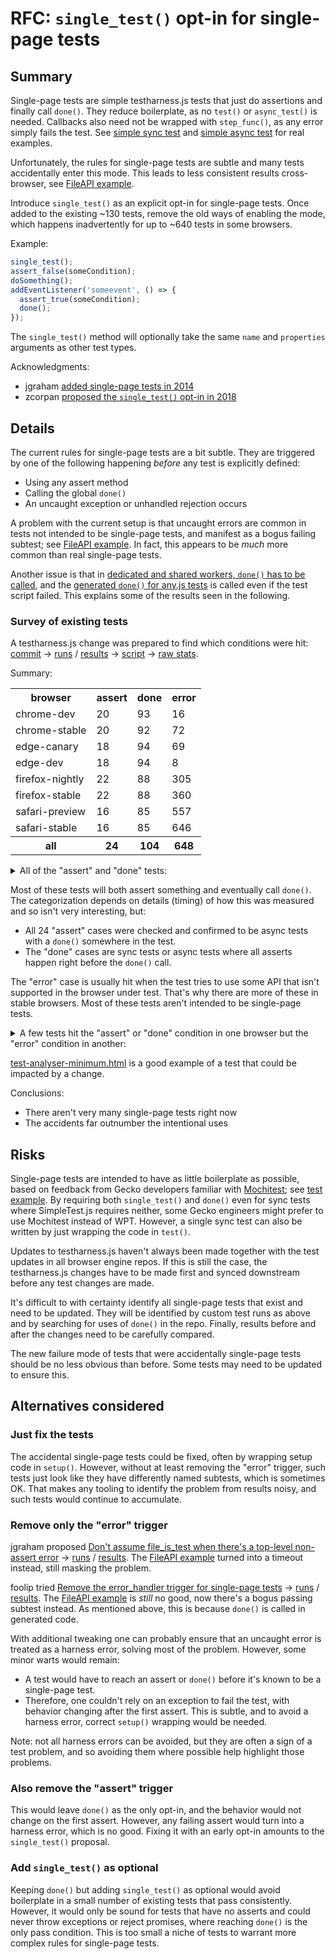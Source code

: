 # RFC: `single_test()` opt-in for single-page tests

## Summary

Single-page tests are simple testharness.js tests that just do assertions and finally call `done()`. They reduce boilerplate, as no `test()` or `async_test()` is needed. Callbacks also need not be wrapped with `step_func()`, as any error simply fails the test. See [simple sync test](https://github.com/web-platform-tests/wpt/blob/ded00e006a083cacc108e8a1e92963fe7b15de4e/mediacapture-streams/MediaDevices-SecureContext.html) and [simple async test](https://github.com/web-platform-tests/wpt/blob/87d9cd16b9b4992649dc2ea1ecb3261f163e9184/html/webappapis/timers/negative-setinterval.html) for real examples.

Unfortunately, the rules for single-page tests are subtle and many tests accidentally enter this mode. This leads to less consistent results cross-browser, see [FileAPI example](https://wpt.fyi/results/FileAPI/url/url-format.any.worker.html?run_id=312160003&run_id=306970005&run_id=321820002&run_id=319900004).

Introduce `single_test()` as an explicit opt-in for single-page tests. Once added to the existing ~130 tests, remove the old ways of enabling the mode, which happens inadvertently for up to ~640 tests in some browsers.

Example:
```js
single_test();
assert_false(someCondition);
doSomething();
addEventListener('someevent', () => {
  assert_true(someCondition);
  done();
});
```

The `single_test()` method will optionally take the same `name` and `properties` arguments as other test types.

Acknowledgments:
- jgraham [added single-page tests in 2014](https://github.com/w3c/testharness.js/pull/67)
- zcorpan [proposed the `single_test()` opt-in in 2018](https://github.com/web-platform-tests/wpt/pull/11364)

## Details

The current rules for single-page tests are a bit subtle. They are triggered by one of the following happening _before_ any test is explicitly defined:
- Using any assert method
- Calling the global `done()`
- An uncaught exception or unhandled rejection occurs

A problem with the current setup is that uncaught errors are common in tests not intended to be single-page tests, and manifest as a bogus failing subtest; see [FileAPI example](https://wpt.fyi/results/FileAPI/url/url-format.any.worker.html?run_id=312160003&run_id=306970005&run_id=321820002&run_id=319900004). In fact, this appears to be *much* more common than real single-page tests.

Another issue is that in [dedicated and shared workers, `done()` has to be called](https://web-platform-tests.org/writing-tests/testharness-api.html#determining-when-all-tests-are-complete), and the [generated `done()` for any.js tests](https://github.com/web-platform-tests/wpt/blob/b683b48465900b5585bf08ee4b6c25b219944333/tools/serve/serve.py#L292-L304) is called even if the test script failed. This explains some of the results seen in the following.

### Survey of existing tests

A testharness.js change was prepared to find which conditions were hit: [commit](https://github.com/web-platform-tests/wpt/commit/76dec5fd7efc0d681bea894aa39dbbd5eaff084b) &rarr; [runs](https://wpt.fyi/runs?sha=76dec5fd7efc0d681bea894aa39dbbd5eaff084b&max-count=10) / [results](https://wpt.fyi/results/?run_id=310440006&run_id=297430002&run_id=287730001&run_id=297450002&run_id=314200005&run_id=306940004&run_id=312100003&run_id=314200002) &rarr; [script](https://gist.github.com/foolip/b630c0432ed1a35f0758dd9d01b1fb1b) &rarr; [raw stats](https://gist.github.com/foolip/7fa72c00a3d355710ee58a6521682db6).

Summary:

<table>
  <tr>
    <th>browser
    <th>assert
    <th>done
    <th>error
  <tr>
    <td>chrome-dev
    <td>20
    <td>93
    <td>16
  <tr>
    <td>chrome-stable
    <td>20
    <td>92
    <td>72
  <tr>
    <td>edge-canary
    <td>18
    <td>94
    <td>69
  <tr>
    <td>edge-dev
    <td>18
    <td>94
    <td>8
  <tr>
    <td>firefox-nightly
    <td>22
    <td>88
    <td>305
  <tr>
    <td>firefox-stable
    <td>22
    <td>88
    <td>360
  <tr>
    <td>safari-preview
    <td>16
    <td>85
    <td>557
  <tr>
    <td>safari-stable
    <td>16
    <td>85
    <td>646
  <tr>
    <th>all
    <th>24
    <th>104
    <th>648
</table>

<details>
<summary>All of the "assert" and "done" tests:</summary>

- [/content-security-policy/script-src/scripthash-default-src.sub.html](https://wpt.fyi/results/content-security-policy/script-src/scripthash-default-src.sub.html?run_id=310440006&run_id=297430002&run_id=287730001&run_id=297450002&run_id=314200005&run_id=306940004&run_id=312100003&run_id=314200002) ([master](https://wpt.fyi/results/content-security-policy/script-src/scripthash-default-src.sub.html?run_id=297370001&run_id=319840011&run_id=314120012&run_id=306900006&run_id=291680008&run_id=287670008&run_id=275610007&run_id=319850011))
- [/content-security-policy/style-src/stylehash-default-src.sub.html](https://wpt.fyi/results/content-security-policy/style-src/stylehash-default-src.sub.html?run_id=310440006&run_id=297430002&run_id=287730001&run_id=297450002&run_id=314200005&run_id=306940004&run_id=312100003&run_id=314200002) ([master](https://wpt.fyi/results/content-security-policy/style-src/stylehash-default-src.sub.html?run_id=297370001&run_id=319840011&run_id=314120012&run_id=306900006&run_id=291680008&run_id=287670008&run_id=275610007&run_id=319850011))
- [/css/css-lists/nested-list-with-list-style-type-none.html](https://wpt.fyi/results/css/css-lists/nested-list-with-list-style-type-none.html?run_id=310440006&run_id=297430002&run_id=287730001&run_id=297450002&run_id=314200005&run_id=306940004&run_id=312100003&run_id=314200002) ([master](https://wpt.fyi/results/css/css-lists/nested-list-with-list-style-type-none.html?run_id=297370001&run_id=319840011&run_id=314120012&run_id=306900006&run_id=291680008&run_id=287670008&run_id=275610007&run_id=319850011))
- [/css/css-shapes/shape-outside/shape-image/gradients/shape-outside-radial-gradient-001.html](https://wpt.fyi/results/css/css-shapes/shape-outside/shape-image/gradients/shape-outside-radial-gradient-001.html?run_id=310440006&run_id=297430002&run_id=287730001&run_id=297450002&run_id=314200005&run_id=306940004&run_id=312100003&run_id=314200002) ([master](https://wpt.fyi/results/css/css-shapes/shape-outside/shape-image/gradients/shape-outside-radial-gradient-001.html?run_id=297370001&run_id=319840011&run_id=314120012&run_id=306900006&run_id=291680008&run_id=287670008&run_id=275610007&run_id=319850011))
- [/css/css-shapes/shape-outside/shape-image/gradients/shape-outside-radial-gradient-002.html](https://wpt.fyi/results/css/css-shapes/shape-outside/shape-image/gradients/shape-outside-radial-gradient-002.html?run_id=310440006&run_id=297430002&run_id=287730001&run_id=297450002&run_id=314200005&run_id=306940004&run_id=312100003&run_id=314200002) ([master](https://wpt.fyi/results/css/css-shapes/shape-outside/shape-image/gradients/shape-outside-radial-gradient-002.html?run_id=297370001&run_id=319840011&run_id=314120012&run_id=306900006&run_id=291680008&run_id=287670008&run_id=275610007&run_id=319850011))
- [/css/css-shapes/shape-outside/shape-image/gradients/shape-outside-radial-gradient-003.html](https://wpt.fyi/results/css/css-shapes/shape-outside/shape-image/gradients/shape-outside-radial-gradient-003.html?run_id=310440006&run_id=297430002&run_id=287730001&run_id=297450002&run_id=314200005&run_id=306940004&run_id=312100003&run_id=314200002) ([master](https://wpt.fyi/results/css/css-shapes/shape-outside/shape-image/gradients/shape-outside-radial-gradient-003.html?run_id=297370001&run_id=319840011&run_id=314120012&run_id=306900006&run_id=291680008&run_id=287670008&run_id=275610007&run_id=319850011))
- [/css/css-shapes/shape-outside/shape-image/gradients/shape-outside-radial-gradient-004.html](https://wpt.fyi/results/css/css-shapes/shape-outside/shape-image/gradients/shape-outside-radial-gradient-004.html?run_id=310440006&run_id=297430002&run_id=287730001&run_id=297450002&run_id=314200005&run_id=306940004&run_id=312100003&run_id=314200002) ([master](https://wpt.fyi/results/css/css-shapes/shape-outside/shape-image/gradients/shape-outside-radial-gradient-004.html?run_id=297370001&run_id=319840011&run_id=314120012&run_id=306900006&run_id=291680008&run_id=287670008&run_id=275610007&run_id=319850011))
- [/css/css-shapes/spec-examples/shape-outside-010.html](https://wpt.fyi/results/css/css-shapes/spec-examples/shape-outside-010.html?run_id=310440006&run_id=297430002&run_id=287730001&run_id=297450002&run_id=314200005&run_id=306940004&run_id=312100003&run_id=314200002) ([master](https://wpt.fyi/results/css/css-shapes/spec-examples/shape-outside-010.html?run_id=297370001&run_id=319840011&run_id=314120012&run_id=306900006&run_id=291680008&run_id=287670008&run_id=275610007&run_id=319850011))
- [/css/css-shapes/spec-examples/shape-outside-011.html](https://wpt.fyi/results/css/css-shapes/spec-examples/shape-outside-011.html?run_id=310440006&run_id=297430002&run_id=287730001&run_id=297450002&run_id=314200005&run_id=306940004&run_id=312100003&run_id=314200002) ([master](https://wpt.fyi/results/css/css-shapes/spec-examples/shape-outside-011.html?run_id=297370001&run_id=319840011&run_id=314120012&run_id=306900006&run_id=291680008&run_id=287670008&run_id=275610007&run_id=319850011))
- [/css/css-shapes/spec-examples/shape-outside-012.html](https://wpt.fyi/results/css/css-shapes/spec-examples/shape-outside-012.html?run_id=310440006&run_id=297430002&run_id=287730001&run_id=297450002&run_id=314200005&run_id=306940004&run_id=312100003&run_id=314200002) ([master](https://wpt.fyi/results/css/css-shapes/spec-examples/shape-outside-012.html?run_id=297370001&run_id=319840011&run_id=314120012&run_id=306900006&run_id=291680008&run_id=287670008&run_id=275610007&run_id=319850011))
- [/css/css-shapes/spec-examples/shape-outside-013.html](https://wpt.fyi/results/css/css-shapes/spec-examples/shape-outside-013.html?run_id=310440006&run_id=297430002&run_id=287730001&run_id=297450002&run_id=314200005&run_id=306940004&run_id=312100003&run_id=314200002) ([master](https://wpt.fyi/results/css/css-shapes/spec-examples/shape-outside-013.html?run_id=297370001&run_id=319840011&run_id=314120012&run_id=306900006&run_id=291680008&run_id=287670008&run_id=275610007&run_id=319850011))
- [/css/css-shapes/spec-examples/shape-outside-014.html](https://wpt.fyi/results/css/css-shapes/spec-examples/shape-outside-014.html?run_id=310440006&run_id=297430002&run_id=287730001&run_id=297450002&run_id=314200005&run_id=306940004&run_id=312100003&run_id=314200002) ([master](https://wpt.fyi/results/css/css-shapes/spec-examples/shape-outside-014.html?run_id=297370001&run_id=319840011&run_id=314120012&run_id=306900006&run_id=291680008&run_id=287670008&run_id=275610007&run_id=319850011))
- [/css/css-shapes/spec-examples/shape-outside-015.html](https://wpt.fyi/results/css/css-shapes/spec-examples/shape-outside-015.html?run_id=310440006&run_id=297430002&run_id=287730001&run_id=297450002&run_id=314200005&run_id=306940004&run_id=312100003&run_id=314200002) ([master](https://wpt.fyi/results/css/css-shapes/spec-examples/shape-outside-015.html?run_id=297370001&run_id=319840011&run_id=314120012&run_id=306900006&run_id=291680008&run_id=287670008&run_id=275610007&run_id=319850011))
- [/css/css-shapes/spec-examples/shape-outside-016.html](https://wpt.fyi/results/css/css-shapes/spec-examples/shape-outside-016.html?run_id=310440006&run_id=297430002&run_id=287730001&run_id=297450002&run_id=314200005&run_id=306940004&run_id=312100003&run_id=314200002) ([master](https://wpt.fyi/results/css/css-shapes/spec-examples/shape-outside-016.html?run_id=297370001&run_id=319840011&run_id=314120012&run_id=306900006&run_id=291680008&run_id=287670008&run_id=275610007&run_id=319850011))
- [/css/css-shapes/spec-examples/shape-outside-017.html](https://wpt.fyi/results/css/css-shapes/spec-examples/shape-outside-017.html?run_id=310440006&run_id=297430002&run_id=287730001&run_id=297450002&run_id=314200005&run_id=306940004&run_id=312100003&run_id=314200002) ([master](https://wpt.fyi/results/css/css-shapes/spec-examples/shape-outside-017.html?run_id=297370001&run_id=319840011&run_id=314120012&run_id=306900006&run_id=291680008&run_id=287670008&run_id=275610007&run_id=319850011))
- [/css/css-shapes/spec-examples/shape-outside-018.html](https://wpt.fyi/results/css/css-shapes/spec-examples/shape-outside-018.html?run_id=310440006&run_id=297430002&run_id=287730001&run_id=297450002&run_id=314200005&run_id=306940004&run_id=312100003&run_id=314200002) ([master](https://wpt.fyi/results/css/css-shapes/spec-examples/shape-outside-018.html?run_id=297370001&run_id=319840011&run_id=314120012&run_id=306900006&run_id=291680008&run_id=287670008&run_id=275610007&run_id=319850011))
- [/css/css-shapes/spec-examples/shape-outside-019.html](https://wpt.fyi/results/css/css-shapes/spec-examples/shape-outside-019.html?run_id=310440006&run_id=297430002&run_id=287730001&run_id=297450002&run_id=314200005&run_id=306940004&run_id=312100003&run_id=314200002) ([master](https://wpt.fyi/results/css/css-shapes/spec-examples/shape-outside-019.html?run_id=297370001&run_id=319840011&run_id=314120012&run_id=306900006&run_id=291680008&run_id=287670008&run_id=275610007&run_id=319850011))
- [/custom-elements/parser/parser-fallsback-to-unknown-element.html](https://wpt.fyi/results/custom-elements/parser/parser-fallsback-to-unknown-element.html?run_id=310440006&run_id=297430002&run_id=287730001&run_id=297450002&run_id=314200005&run_id=306940004&run_id=312100003&run_id=314200002) ([master](https://wpt.fyi/results/custom-elements/parser/parser-fallsback-to-unknown-element.html?run_id=297370001&run_id=319840011&run_id=314120012&run_id=306900006&run_id=291680008&run_id=287670008&run_id=275610007&run_id=319850011))
- [/dom/nodes/Element-getElementsByTagName-change-document-HTMLNess.html](https://wpt.fyi/results/dom/nodes/Element-getElementsByTagName-change-document-HTMLNess.html?run_id=310440006&run_id=297430002&run_id=287730001&run_id=297450002&run_id=314200005&run_id=306940004&run_id=312100003&run_id=314200002) ([master](https://wpt.fyi/results/dom/nodes/Element-getElementsByTagName-change-document-HTMLNess.html?run_id=297370001&run_id=319840011&run_id=314120012&run_id=306900006&run_id=291680008&run_id=287670008&run_id=275610007&run_id=319850011))
- [/fetch/content-length/content-length.html](https://wpt.fyi/results/fetch/content-length/content-length.html?run_id=310440006&run_id=297430002&run_id=287730001&run_id=297450002&run_id=314200005&run_id=306940004&run_id=312100003&run_id=314200002) ([master](https://wpt.fyi/results/fetch/content-length/content-length.html?run_id=297370001&run_id=319840011&run_id=314120012&run_id=306900006&run_id=291680008&run_id=287670008&run_id=275610007&run_id=319850011))
- [/fetch/corb/script-js-mislabeled-as-html-nosniff.sub.html](https://wpt.fyi/results/fetch/corb/script-js-mislabeled-as-html-nosniff.sub.html?run_id=310440006&run_id=297430002&run_id=287730001&run_id=297450002&run_id=314200005&run_id=306940004&run_id=312100003&run_id=314200002) ([master](https://wpt.fyi/results/fetch/corb/script-js-mislabeled-as-html-nosniff.sub.html?run_id=297370001&run_id=319840011&run_id=314120012&run_id=306900006&run_id=291680008&run_id=287670008&run_id=275610007&run_id=319850011))
- [/fetch/corb/script-js-mislabeled-as-html.sub.html](https://wpt.fyi/results/fetch/corb/script-js-mislabeled-as-html.sub.html?run_id=310440006&run_id=297430002&run_id=287730001&run_id=297450002&run_id=314200005&run_id=306940004&run_id=312100003&run_id=314200002) ([master](https://wpt.fyi/results/fetch/corb/script-js-mislabeled-as-html.sub.html?run_id=297370001&run_id=319840011&run_id=314120012&run_id=306900006&run_id=291680008&run_id=287670008&run_id=275610007&run_id=319850011))
- [/fetch/corb/script-resource-with-nonsniffable-types.tentative.sub.html](https://wpt.fyi/results/fetch/corb/script-resource-with-nonsniffable-types.tentative.sub.html?run_id=310440006&run_id=297430002&run_id=287730001&run_id=297450002&run_id=314200005&run_id=306940004&run_id=312100003&run_id=314200002) ([master](https://wpt.fyi/results/fetch/corb/script-resource-with-nonsniffable-types.tentative.sub.html?run_id=297370001&run_id=319840011&run_id=314120012&run_id=306900006&run_id=291680008&run_id=287670008&run_id=275610007&run_id=319850011))
- [/fetch/corb/style-css-mislabeled-as-html-nosniff.sub.html](https://wpt.fyi/results/fetch/corb/style-css-mislabeled-as-html-nosniff.sub.html?run_id=310440006&run_id=297430002&run_id=287730001&run_id=297450002&run_id=314200005&run_id=306940004&run_id=312100003&run_id=314200002) ([master](https://wpt.fyi/results/fetch/corb/style-css-mislabeled-as-html-nosniff.sub.html?run_id=297370001&run_id=319840011&run_id=314120012&run_id=306900006&run_id=291680008&run_id=287670008&run_id=275610007&run_id=319850011))
- [/fetch/corb/style-css-mislabeled-as-html.sub.html](https://wpt.fyi/results/fetch/corb/style-css-mislabeled-as-html.sub.html?run_id=310440006&run_id=297430002&run_id=287730001&run_id=297450002&run_id=314200005&run_id=306940004&run_id=312100003&run_id=314200002) ([master](https://wpt.fyi/results/fetch/corb/style-css-mislabeled-as-html.sub.html?run_id=297370001&run_id=319840011&run_id=314120012&run_id=306900006&run_id=291680008&run_id=287670008&run_id=275610007&run_id=319850011))
- [/fetch/corb/style-css-with-json-parser-breaker.sub.html](https://wpt.fyi/results/fetch/corb/style-css-with-json-parser-breaker.sub.html?run_id=310440006&run_id=297430002&run_id=287730001&run_id=297450002&run_id=314200005&run_id=306940004&run_id=312100003&run_id=314200002) ([master](https://wpt.fyi/results/fetch/corb/style-css-with-json-parser-breaker.sub.html?run_id=297370001&run_id=319840011&run_id=314120012&run_id=306900006&run_id=291680008&run_id=287670008&run_id=275610007&run_id=319850011))
- [/fetch/corb/style-html-correctly-labeled.sub.html](https://wpt.fyi/results/fetch/corb/style-html-correctly-labeled.sub.html?run_id=310440006&run_id=297430002&run_id=287730001&run_id=297450002&run_id=314200005&run_id=306940004&run_id=312100003&run_id=314200002) ([master](https://wpt.fyi/results/fetch/corb/style-html-correctly-labeled.sub.html?run_id=297370001&run_id=319840011&run_id=314120012&run_id=306900006&run_id=291680008&run_id=287670008&run_id=275610007&run_id=319850011))
- [/fetch/images/canvas-remote-read-remote-image-redirect.html](https://wpt.fyi/results/fetch/images/canvas-remote-read-remote-image-redirect.html?run_id=310440006&run_id=297430002&run_id=287730001&run_id=297450002&run_id=314200005&run_id=306940004&run_id=312100003&run_id=314200002) ([master](https://wpt.fyi/results/fetch/images/canvas-remote-read-remote-image-redirect.html?run_id=297370001&run_id=319840011&run_id=314120012&run_id=306900006&run_id=291680008&run_id=287670008&run_id=275610007&run_id=319850011))
- [/FileAPI/url/multi-global-origin-serialization.sub.html](https://wpt.fyi/results/FileAPI/url/multi-global-origin-serialization.sub.html?run_id=310440006&run_id=297430002&run_id=287730001&run_id=297450002&run_id=314200005&run_id=306940004&run_id=312100003&run_id=314200002) ([master](https://wpt.fyi/results/FileAPI/url/multi-global-origin-serialization.sub.html?run_id=297370001&run_id=319840011&run_id=314120012&run_id=306900006&run_id=291680008&run_id=287670008&run_id=275610007&run_id=319850011))
- [/html/browsers/browsing-the-web/navigating-across-documents/source/navigate-child-function-parent.html](https://wpt.fyi/results/html/browsers/browsing-the-web/navigating-across-documents/source/navigate-child-function-parent.html?run_id=310440006&run_id=297430002&run_id=287730001&run_id=297450002&run_id=314200005&run_id=306940004&run_id=312100003&run_id=314200002) ([master](https://wpt.fyi/results/html/browsers/browsing-the-web/navigating-across-documents/source/navigate-child-function-parent.html?run_id=297370001&run_id=319840011&run_id=314120012&run_id=306900006&run_id=291680008&run_id=287670008&run_id=275610007&run_id=319850011))
- [/html/browsers/browsing-the-web/navigating-across-documents/source/navigate-child-src-about-blank.html](https://wpt.fyi/results/html/browsers/browsing-the-web/navigating-across-documents/source/navigate-child-src-about-blank.html?run_id=310440006&run_id=297430002&run_id=287730001&run_id=297450002&run_id=314200005&run_id=306940004&run_id=312100003&run_id=314200002) ([master](https://wpt.fyi/results/html/browsers/browsing-the-web/navigating-across-documents/source/navigate-child-src-about-blank.html?run_id=297370001&run_id=319840011&run_id=314120012&run_id=306900006&run_id=291680008&run_id=287670008&run_id=275610007&run_id=319850011))
- [/html/rendering/non-replaced-elements/flow-content-0/dialog-display.html](https://wpt.fyi/results/html/rendering/non-replaced-elements/flow-content-0/dialog-display.html?run_id=310440006&run_id=297430002&run_id=287730001&run_id=297450002&run_id=314200005&run_id=306940004&run_id=312100003&run_id=314200002) ([master](https://wpt.fyi/results/html/rendering/non-replaced-elements/flow-content-0/dialog-display.html?run_id=297370001&run_id=319840011&run_id=314120012&run_id=306900006&run_id=291680008&run_id=287670008&run_id=275610007&run_id=319850011))
- [/html/rendering/non-replaced-elements/margin-collapsing-quirks/multicol-quirks-mode.html](https://wpt.fyi/results/html/rendering/non-replaced-elements/margin-collapsing-quirks/multicol-quirks-mode.html?run_id=310440006&run_id=297430002&run_id=287730001&run_id=297450002&run_id=314200005&run_id=306940004&run_id=312100003&run_id=314200002) ([master](https://wpt.fyi/results/html/rendering/non-replaced-elements/margin-collapsing-quirks/multicol-quirks-mode.html?run_id=297370001&run_id=319840011&run_id=314120012&run_id=306900006&run_id=291680008&run_id=287670008&run_id=275610007&run_id=319850011))
- [/html/rendering/non-replaced-elements/margin-collapsing-quirks/multicol-standards-mode.html](https://wpt.fyi/results/html/rendering/non-replaced-elements/margin-collapsing-quirks/multicol-standards-mode.html?run_id=310440006&run_id=297430002&run_id=287730001&run_id=297450002&run_id=314200005&run_id=306940004&run_id=312100003&run_id=314200002) ([master](https://wpt.fyi/results/html/rendering/non-replaced-elements/margin-collapsing-quirks/multicol-standards-mode.html?run_id=297370001&run_id=319840011&run_id=314120012&run_id=306900006&run_id=291680008&run_id=287670008&run_id=275610007&run_id=319850011))
- [/html/rendering/non-replaced-elements/tables/table-vspace-hspace.html](https://wpt.fyi/results/html/rendering/non-replaced-elements/tables/table-vspace-hspace.html?run_id=310440006&run_id=297430002&run_id=287730001&run_id=297450002&run_id=314200005&run_id=306940004&run_id=312100003&run_id=314200002) ([master](https://wpt.fyi/results/html/rendering/non-replaced-elements/tables/table-vspace-hspace.html?run_id=297370001&run_id=319840011&run_id=314120012&run_id=306900006&run_id=291680008&run_id=287670008&run_id=275610007&run_id=319850011))
- [/html/rendering/non-replaced-elements/tables/table-vspace-hspace-s.html](https://wpt.fyi/results/html/rendering/non-replaced-elements/tables/table-vspace-hspace-s.html?run_id=310440006&run_id=297430002&run_id=287730001&run_id=297450002&run_id=314200005&run_id=306940004&run_id=312100003&run_id=314200002) ([master](https://wpt.fyi/results/html/rendering/non-replaced-elements/tables/table-vspace-hspace-s.html?run_id=297370001&run_id=319840011&run_id=314120012&run_id=306900006&run_id=291680008&run_id=287670008&run_id=275610007&run_id=319850011))
- [/html/rendering/non-replaced-elements/the-page/iframe-marginwidth-marginheight.html](https://wpt.fyi/results/html/rendering/non-replaced-elements/the-page/iframe-marginwidth-marginheight.html?run_id=310440006&run_id=297430002&run_id=287730001&run_id=297450002&run_id=314200005&run_id=306940004&run_id=312100003&run_id=314200002) ([master](https://wpt.fyi/results/html/rendering/non-replaced-elements/the-page/iframe-marginwidth-marginheight.html?run_id=297370001&run_id=319840011&run_id=314120012&run_id=306900006&run_id=291680008&run_id=287670008&run_id=275610007&run_id=319850011))
- [/html/semantics/document-metadata/the-meta-element/pragma-directives/attr-meta-http-equiv-refresh/allow-scripts-flag-changing-1.html](https://wpt.fyi/results/html/semantics/document-metadata/the-meta-element/pragma-directives/attr-meta-http-equiv-refresh/allow-scripts-flag-changing-1.html?run_id=310440006&run_id=297430002&run_id=287730001&run_id=297450002&run_id=314200005&run_id=306940004&run_id=312100003&run_id=314200002) ([master](https://wpt.fyi/results/html/semantics/document-metadata/the-meta-element/pragma-directives/attr-meta-http-equiv-refresh/allow-scripts-flag-changing-1.html?run_id=297370001&run_id=319840011&run_id=314120012&run_id=306900006&run_id=291680008&run_id=287670008&run_id=275610007&run_id=319850011))
- [/html/semantics/document-metadata/the-meta-element/pragma-directives/attr-meta-http-equiv-refresh/allow-scripts-flag-changing-2.html](https://wpt.fyi/results/html/semantics/document-metadata/the-meta-element/pragma-directives/attr-meta-http-equiv-refresh/allow-scripts-flag-changing-2.html?run_id=310440006&run_id=297430002&run_id=287730001&run_id=297450002&run_id=314200005&run_id=306940004&run_id=312100003&run_id=314200002) ([master](https://wpt.fyi/results/html/semantics/document-metadata/the-meta-element/pragma-directives/attr-meta-http-equiv-refresh/allow-scripts-flag-changing-2.html?run_id=297370001&run_id=319840011&run_id=314120012&run_id=306900006&run_id=291680008&run_id=287670008&run_id=275610007&run_id=319850011))
- [/html/semantics/document-metadata/the-meta-element/pragma-directives/attr-meta-http-equiv-refresh/dynamic-append.html](https://wpt.fyi/results/html/semantics/document-metadata/the-meta-element/pragma-directives/attr-meta-http-equiv-refresh/dynamic-append.html?run_id=310440006&run_id=297430002&run_id=287730001&run_id=297450002&run_id=314200005&run_id=306940004&run_id=312100003&run_id=314200002) ([master](https://wpt.fyi/results/html/semantics/document-metadata/the-meta-element/pragma-directives/attr-meta-http-equiv-refresh/dynamic-append.html?run_id=297370001&run_id=319840011&run_id=314120012&run_id=306900006&run_id=291680008&run_id=287670008&run_id=275610007&run_id=319850011))
- [/html/semantics/document-metadata/the-meta-element/pragma-directives/attr-meta-http-equiv-refresh/not-in-shadow-tree.html](https://wpt.fyi/results/html/semantics/document-metadata/the-meta-element/pragma-directives/attr-meta-http-equiv-refresh/not-in-shadow-tree.html?run_id=310440006&run_id=297430002&run_id=287730001&run_id=297450002&run_id=314200005&run_id=306940004&run_id=312100003&run_id=314200002) ([master](https://wpt.fyi/results/html/semantics/document-metadata/the-meta-element/pragma-directives/attr-meta-http-equiv-refresh/not-in-shadow-tree.html?run_id=297370001&run_id=319840011&run_id=314120012&run_id=306900006&run_id=291680008&run_id=287670008&run_id=275610007&run_id=319850011))
- [/html/semantics/document-metadata/the-meta-element/pragma-directives/attr-meta-http-equiv-refresh/remove-from-document.html](https://wpt.fyi/results/html/semantics/document-metadata/the-meta-element/pragma-directives/attr-meta-http-equiv-refresh/remove-from-document.html?run_id=310440006&run_id=297430002&run_id=287730001&run_id=297450002&run_id=314200005&run_id=306940004&run_id=312100003&run_id=314200002) ([master](https://wpt.fyi/results/html/semantics/document-metadata/the-meta-element/pragma-directives/attr-meta-http-equiv-refresh/remove-from-document.html?run_id=297370001&run_id=319840011&run_id=314120012&run_id=306900006&run_id=291680008&run_id=287670008&run_id=275610007&run_id=319850011))
- [/html/semantics/embedded-content/media-elements/ready-states/autoplay-with-slow-text-tracks.html](https://wpt.fyi/results/html/semantics/embedded-content/media-elements/ready-states/autoplay-with-slow-text-tracks.html?run_id=310440006&run_id=297430002&run_id=287730001&run_id=297450002&run_id=314200005&run_id=306940004&run_id=312100003&run_id=314200002) ([master](https://wpt.fyi/results/html/semantics/embedded-content/media-elements/ready-states/autoplay-with-slow-text-tracks.html?run_id=297370001&run_id=319840011&run_id=314120012&run_id=306900006&run_id=291680008&run_id=287670008&run_id=275610007&run_id=319850011))
- [/html/semantics/embedded-content/the-iframe-element/move_iframe_in_dom_01.html](https://wpt.fyi/results/html/semantics/embedded-content/the-iframe-element/move_iframe_in_dom_01.html?run_id=310440006&run_id=297430002&run_id=287730001&run_id=297450002&run_id=314200005&run_id=306940004&run_id=312100003&run_id=314200002) ([master](https://wpt.fyi/results/html/semantics/embedded-content/the-iframe-element/move_iframe_in_dom_01.html?run_id=297370001&run_id=319840011&run_id=314120012&run_id=306900006&run_id=291680008&run_id=287670008&run_id=275610007&run_id=319850011))
- [/html/semantics/embedded-content/the-iframe-element/move_iframe_in_dom_02.html](https://wpt.fyi/results/html/semantics/embedded-content/the-iframe-element/move_iframe_in_dom_02.html?run_id=310440006&run_id=297430002&run_id=287730001&run_id=297450002&run_id=314200005&run_id=306940004&run_id=312100003&run_id=314200002) ([master](https://wpt.fyi/results/html/semantics/embedded-content/the-iframe-element/move_iframe_in_dom_02.html?run_id=297370001&run_id=319840011&run_id=314120012&run_id=306900006&run_id=291680008&run_id=287670008&run_id=275610007&run_id=319850011))
- [/html/semantics/embedded-content/the-iframe-element/move_iframe_in_dom_03.html](https://wpt.fyi/results/html/semantics/embedded-content/the-iframe-element/move_iframe_in_dom_03.html?run_id=310440006&run_id=297430002&run_id=287730001&run_id=297450002&run_id=314200005&run_id=306940004&run_id=312100003&run_id=314200002) ([master](https://wpt.fyi/results/html/semantics/embedded-content/the-iframe-element/move_iframe_in_dom_03.html?run_id=297370001&run_id=319840011&run_id=314120012&run_id=306900006&run_id=291680008&run_id=287670008&run_id=275610007&run_id=319850011))
- [/html/semantics/embedded-content/the-iframe-element/move_iframe_in_dom_04.html](https://wpt.fyi/results/html/semantics/embedded-content/the-iframe-element/move_iframe_in_dom_04.html?run_id=310440006&run_id=297430002&run_id=287730001&run_id=297450002&run_id=314200005&run_id=306940004&run_id=312100003&run_id=314200002) ([master](https://wpt.fyi/results/html/semantics/embedded-content/the-iframe-element/move_iframe_in_dom_04.html?run_id=297370001&run_id=319840011&run_id=314120012&run_id=306900006&run_id=291680008&run_id=287670008&run_id=275610007&run_id=319850011))
- [/html/semantics/embedded-content/the-iframe-element/srcdoc_change_hash.html](https://wpt.fyi/results/html/semantics/embedded-content/the-iframe-element/srcdoc_change_hash.html?run_id=310440006&run_id=297430002&run_id=287730001&run_id=297450002&run_id=314200005&run_id=306940004&run_id=312100003&run_id=314200002) ([master](https://wpt.fyi/results/html/semantics/embedded-content/the-iframe-element/srcdoc_change_hash.html?run_id=297370001&run_id=319840011&run_id=314120012&run_id=306900006&run_id=291680008&run_id=287670008&run_id=275610007&run_id=319850011))
- [/html/semantics/embedded-content/the-img-element/data-url.html](https://wpt.fyi/results/html/semantics/embedded-content/the-img-element/data-url.html?run_id=310440006&run_id=297430002&run_id=287730001&run_id=297450002&run_id=314200005&run_id=306940004&run_id=312100003&run_id=314200002) ([master](https://wpt.fyi/results/html/semantics/embedded-content/the-img-element/data-url.html?run_id=297370001&run_id=319840011&run_id=314120012&run_id=306900006&run_id=291680008&run_id=287670008&run_id=275610007&run_id=319850011))
- [/html/semantics/embedded-content/the-img-element/srcset/avoid-reload-on-resize.html](https://wpt.fyi/results/html/semantics/embedded-content/the-img-element/srcset/avoid-reload-on-resize.html?run_id=310440006&run_id=297430002&run_id=287730001&run_id=297450002&run_id=314200005&run_id=306940004&run_id=312100003&run_id=314200002) ([master](https://wpt.fyi/results/html/semantics/embedded-content/the-img-element/srcset/avoid-reload-on-resize.html?run_id=297370001&run_id=319840011&run_id=314120012&run_id=306900006&run_id=291680008&run_id=287670008&run_id=275610007&run_id=319850011))
- [/html/semantics/embedded-content/the-img-element/update-src-complete.html](https://wpt.fyi/results/html/semantics/embedded-content/the-img-element/update-src-complete.html?run_id=310440006&run_id=297430002&run_id=287730001&run_id=297450002&run_id=314200005&run_id=306940004&run_id=312100003&run_id=314200002) ([master](https://wpt.fyi/results/html/semantics/embedded-content/the-img-element/update-src-complete.html?run_id=297370001&run_id=319840011&run_id=314120012&run_id=306900006&run_id=291680008&run_id=287670008&run_id=275610007&run_id=319850011))
- [/html/semantics/forms/autofocus/not-on-first-task.html](https://wpt.fyi/results/html/semantics/forms/autofocus/not-on-first-task.html?run_id=310440006&run_id=297430002&run_id=287730001&run_id=297450002&run_id=314200005&run_id=306940004&run_id=312100003&run_id=314200002) ([master](https://wpt.fyi/results/html/semantics/forms/autofocus/not-on-first-task.html?run_id=297370001&run_id=319840011&run_id=314120012&run_id=306900006&run_id=291680008&run_id=287670008&run_id=275610007&run_id=319850011))
- [/html/semantics/scripting-1/the-script-element/module/charset-02.html](https://wpt.fyi/results/html/semantics/scripting-1/the-script-element/module/charset-02.html?run_id=310440006&run_id=297430002&run_id=287730001&run_id=297450002&run_id=314200005&run_id=306940004&run_id=312100003&run_id=314200002) ([master](https://wpt.fyi/results/html/semantics/scripting-1/the-script-element/module/charset-02.html?run_id=297370001&run_id=319840011&run_id=314120012&run_id=306900006&run_id=291680008&run_id=287670008&run_id=275610007&run_id=319850011))
- [/html/semantics/scripting-1/the-script-element/module/error-and-slow-dependency.html](https://wpt.fyi/results/html/semantics/scripting-1/the-script-element/module/error-and-slow-dependency.html?run_id=310440006&run_id=297430002&run_id=287730001&run_id=297450002&run_id=314200005&run_id=306940004&run_id=312100003&run_id=314200002) ([master](https://wpt.fyi/results/html/semantics/scripting-1/the-script-element/module/error-and-slow-dependency.html?run_id=297370001&run_id=319840011&run_id=314120012&run_id=306900006&run_id=291680008&run_id=287670008&run_id=275610007&run_id=319850011))
- [/html/webappapis/scripting/processing-model-2/window-onerror-parse-error.html](https://wpt.fyi/results/html/webappapis/scripting/processing-model-2/window-onerror-parse-error.html?run_id=310440006&run_id=297430002&run_id=287730001&run_id=297450002&run_id=314200005&run_id=306940004&run_id=312100003&run_id=314200002) ([master](https://wpt.fyi/results/html/webappapis/scripting/processing-model-2/window-onerror-parse-error.html?run_id=297370001&run_id=319840011&run_id=314120012&run_id=306900006&run_id=291680008&run_id=287670008&run_id=275610007&run_id=319850011))
- [/html/webappapis/scripting/processing-model-2/window-onerror-runtime-error.html](https://wpt.fyi/results/html/webappapis/scripting/processing-model-2/window-onerror-runtime-error.html?run_id=310440006&run_id=297430002&run_id=287730001&run_id=297450002&run_id=314200005&run_id=306940004&run_id=312100003&run_id=314200002) ([master](https://wpt.fyi/results/html/webappapis/scripting/processing-model-2/window-onerror-runtime-error.html?run_id=297370001&run_id=319840011&run_id=314120012&run_id=306900006&run_id=291680008&run_id=287670008&run_id=275610007&run_id=319850011))
- [/html/webappapis/scripting/processing-model-2/window-onerror-runtime-error-throw.html](https://wpt.fyi/results/html/webappapis/scripting/processing-model-2/window-onerror-runtime-error-throw.html?run_id=310440006&run_id=297430002&run_id=287730001&run_id=297450002&run_id=314200005&run_id=306940004&run_id=312100003&run_id=314200002) ([master](https://wpt.fyi/results/html/webappapis/scripting/processing-model-2/window-onerror-runtime-error-throw.html?run_id=297370001&run_id=319840011&run_id=314120012&run_id=306900006&run_id=291680008&run_id=287670008&run_id=275610007&run_id=319850011))
- [/html/webappapis/timers/negative-setinterval.html](https://wpt.fyi/results/html/webappapis/timers/negative-setinterval.html?run_id=310440006&run_id=297430002&run_id=287730001&run_id=297450002&run_id=314200005&run_id=306940004&run_id=312100003&run_id=314200002) ([master](https://wpt.fyi/results/html/webappapis/timers/negative-setinterval.html?run_id=297370001&run_id=319840011&run_id=314120012&run_id=306900006&run_id=291680008&run_id=287670008&run_id=275610007&run_id=319850011))
- [/html/webappapis/timers/negative-settimeout.html](https://wpt.fyi/results/html/webappapis/timers/negative-settimeout.html?run_id=310440006&run_id=297430002&run_id=287730001&run_id=297450002&run_id=314200005&run_id=306940004&run_id=312100003&run_id=314200002) ([master](https://wpt.fyi/results/html/webappapis/timers/negative-settimeout.html?run_id=297370001&run_id=319840011&run_id=314120012&run_id=306900006&run_id=291680008&run_id=287670008&run_id=275610007&run_id=319850011))
- [/html/webappapis/timers/type-long-setinterval.html](https://wpt.fyi/results/html/webappapis/timers/type-long-setinterval.html?run_id=310440006&run_id=297430002&run_id=287730001&run_id=297450002&run_id=314200005&run_id=306940004&run_id=312100003&run_id=314200002) ([master](https://wpt.fyi/results/html/webappapis/timers/type-long-setinterval.html?run_id=297370001&run_id=319840011&run_id=314120012&run_id=306900006&run_id=291680008&run_id=287670008&run_id=275610007&run_id=319850011))
- [/html/webappapis/timers/type-long-settimeout.html](https://wpt.fyi/results/html/webappapis/timers/type-long-settimeout.html?run_id=310440006&run_id=297430002&run_id=287730001&run_id=297450002&run_id=314200005&run_id=306940004&run_id=312100003&run_id=314200002) ([master](https://wpt.fyi/results/html/webappapis/timers/type-long-settimeout.html?run_id=297370001&run_id=319840011&run_id=314120012&run_id=306900006&run_id=291680008&run_id=287670008&run_id=275610007&run_id=319850011))
- [/import-maps/imported/parsing-addresses.tentative.html](https://wpt.fyi/results/import-maps/imported/parsing-addresses.tentative.html?run_id=310440006&run_id=297430002&run_id=287730001&run_id=297450002&run_id=314200005&run_id=306940004&run_id=312100003&run_id=314200002) ([master](https://wpt.fyi/results/import-maps/imported/parsing-addresses.tentative.html?run_id=297370001&run_id=319840011&run_id=314120012&run_id=306900006&run_id=291680008&run_id=287670008&run_id=275610007&run_id=319850011))
- [/import-maps/imported/parsing-schema.tentative.html](https://wpt.fyi/results/import-maps/imported/parsing-schema.tentative.html?run_id=310440006&run_id=297430002&run_id=287730001&run_id=297450002&run_id=314200005&run_id=306940004&run_id=312100003&run_id=314200002) ([master](https://wpt.fyi/results/import-maps/imported/parsing-schema.tentative.html?run_id=297370001&run_id=319840011&run_id=314120012&run_id=306900006&run_id=291680008&run_id=287670008&run_id=275610007&run_id=319850011))
- [/import-maps/imported/parsing-scope-keys.tentative.html](https://wpt.fyi/results/import-maps/imported/parsing-scope-keys.tentative.html?run_id=310440006&run_id=297430002&run_id=287730001&run_id=297450002&run_id=314200005&run_id=306940004&run_id=312100003&run_id=314200002) ([master](https://wpt.fyi/results/import-maps/imported/parsing-scope-keys.tentative.html?run_id=297370001&run_id=319840011&run_id=314120012&run_id=306900006&run_id=291680008&run_id=287670008&run_id=275610007&run_id=319850011))
- [/import-maps/imported/parsing-specifier-keys.tentative.html](https://wpt.fyi/results/import-maps/imported/parsing-specifier-keys.tentative.html?run_id=310440006&run_id=297430002&run_id=287730001&run_id=297450002&run_id=314200005&run_id=306940004&run_id=312100003&run_id=314200002) ([master](https://wpt.fyi/results/import-maps/imported/parsing-specifier-keys.tentative.html?run_id=297370001&run_id=319840011&run_id=314120012&run_id=306900006&run_id=291680008&run_id=287670008&run_id=275610007&run_id=319850011))
- [/import-maps/imported/resolving-builtins.tentative.html](https://wpt.fyi/results/import-maps/imported/resolving-builtins.tentative.html?run_id=310440006&run_id=297430002&run_id=287730001&run_id=297450002&run_id=314200005&run_id=306940004&run_id=312100003&run_id=314200002) ([master](https://wpt.fyi/results/import-maps/imported/resolving-builtins.tentative.html?run_id=297370001&run_id=319840011&run_id=314120012&run_id=306900006&run_id=291680008&run_id=287670008&run_id=275610007&run_id=319850011))
- [/import-maps/imported/resolving-not-yet-implemented.tentative.html](https://wpt.fyi/results/import-maps/imported/resolving-not-yet-implemented.tentative.html?run_id=310440006&run_id=297430002&run_id=287730001&run_id=297450002&run_id=314200005&run_id=306940004&run_id=312100003&run_id=314200002) ([master](https://wpt.fyi/results/import-maps/imported/resolving-not-yet-implemented.tentative.html?run_id=297370001&run_id=319840011&run_id=314120012&run_id=306900006&run_id=291680008&run_id=287670008&run_id=275610007&run_id=319850011))
- [/import-maps/imported/resolving-scopes.tentative.html](https://wpt.fyi/results/import-maps/imported/resolving-scopes.tentative.html?run_id=310440006&run_id=297430002&run_id=287730001&run_id=297450002&run_id=314200005&run_id=306940004&run_id=312100003&run_id=314200002) ([master](https://wpt.fyi/results/import-maps/imported/resolving-scopes.tentative.html?run_id=297370001&run_id=319840011&run_id=314120012&run_id=306900006&run_id=291680008&run_id=287670008&run_id=275610007&run_id=319850011))
- [/import-maps/imported/resolving.tentative.html](https://wpt.fyi/results/import-maps/imported/resolving.tentative.html?run_id=310440006&run_id=297430002&run_id=287730001&run_id=297450002&run_id=314200005&run_id=306940004&run_id=312100003&run_id=314200002) ([master](https://wpt.fyi/results/import-maps/imported/resolving.tentative.html?run_id=297370001&run_id=319840011&run_id=314120012&run_id=306900006&run_id=291680008&run_id=287670008&run_id=275610007&run_id=319850011))
- [/infrastructure/browsers/firefox/prefs.html](https://wpt.fyi/results/infrastructure/browsers/firefox/prefs.html?run_id=310440006&run_id=297430002&run_id=287730001&run_id=297450002&run_id=314200005&run_id=306940004&run_id=312100003&run_id=314200002) ([master](https://wpt.fyi/results/infrastructure/browsers/firefox/prefs.html?run_id=297370001&run_id=319840011&run_id=314120012&run_id=306900006&run_id=291680008&run_id=287670008&run_id=275610007&run_id=319850011))
- [/infrastructure/testdriver/file_upload.sub.html](https://wpt.fyi/results/infrastructure/testdriver/file_upload.sub.html?run_id=310440006&run_id=297430002&run_id=287730001&run_id=297450002&run_id=314200005&run_id=306940004&run_id=312100003&run_id=314200002) ([master](https://wpt.fyi/results/infrastructure/testdriver/file_upload.sub.html?run_id=297370001&run_id=319840011&run_id=314120012&run_id=306900006&run_id=291680008&run_id=287670008&run_id=275610007&run_id=319850011))
- [/mediacapture-streams/MediaDevices-SecureContext.html](https://wpt.fyi/results/mediacapture-streams/MediaDevices-SecureContext.html?run_id=310440006&run_id=297430002&run_id=287730001&run_id=297450002&run_id=314200005&run_id=306940004&run_id=312100003&run_id=314200002) ([master](https://wpt.fyi/results/mediacapture-streams/MediaDevices-SecureContext.html?run_id=297370001&run_id=319840011&run_id=314120012&run_id=306900006&run_id=291680008&run_id=287670008&run_id=275610007&run_id=319850011))
- [/navigation-timing/nav2_test_document_open.html](https://wpt.fyi/results/navigation-timing/nav2_test_document_open.html?run_id=310440006&run_id=297430002&run_id=287730001&run_id=297450002&run_id=314200005&run_id=306940004&run_id=312100003&run_id=314200002) ([master](https://wpt.fyi/results/navigation-timing/nav2_test_document_open.html?run_id=297370001&run_id=319840011&run_id=314120012&run_id=306900006&run_id=291680008&run_id=287670008&run_id=275610007&run_id=319850011))
- [/navigation-timing/nav2_test_document_replaced.html](https://wpt.fyi/results/navigation-timing/nav2_test_document_replaced.html?run_id=310440006&run_id=297430002&run_id=287730001&run_id=297450002&run_id=314200005&run_id=306940004&run_id=312100003&run_id=314200002) ([master](https://wpt.fyi/results/navigation-timing/nav2_test_document_replaced.html?run_id=297370001&run_id=319840011&run_id=314120012&run_id=306900006&run_id=291680008&run_id=287670008&run_id=275610007&run_id=319850011))
- [/navigation-timing/nav2_test_navigate_within_document.html](https://wpt.fyi/results/navigation-timing/nav2_test_navigate_within_document.html?run_id=310440006&run_id=297430002&run_id=287730001&run_id=297450002&run_id=314200005&run_id=306940004&run_id=312100003&run_id=314200002) ([master](https://wpt.fyi/results/navigation-timing/nav2_test_navigate_within_document.html?run_id=297370001&run_id=319840011&run_id=314120012&run_id=306900006&run_id=291680008&run_id=287670008&run_id=275610007&run_id=319850011))
- [/navigation-timing/nav2_test_navigation_type_backforward.html](https://wpt.fyi/results/navigation-timing/nav2_test_navigation_type_backforward.html?run_id=310440006&run_id=297430002&run_id=287730001&run_id=297450002&run_id=314200005&run_id=306940004&run_id=312100003&run_id=314200002) ([master](https://wpt.fyi/results/navigation-timing/nav2_test_navigation_type_backforward.html?run_id=297370001&run_id=319840011&run_id=314120012&run_id=306900006&run_id=291680008&run_id=287670008&run_id=275610007&run_id=319850011))
- [/navigation-timing/nav2_test_navigation_type_reload.html](https://wpt.fyi/results/navigation-timing/nav2_test_navigation_type_reload.html?run_id=310440006&run_id=297430002&run_id=287730001&run_id=297450002&run_id=314200005&run_id=306940004&run_id=312100003&run_id=314200002) ([master](https://wpt.fyi/results/navigation-timing/nav2_test_navigation_type_reload.html?run_id=297370001&run_id=319840011&run_id=314120012&run_id=306900006&run_id=291680008&run_id=287670008&run_id=275610007&run_id=319850011))
- [/navigation-timing/nav2_test_redirect_chain_xserver_partial_opt_in.html](https://wpt.fyi/results/navigation-timing/nav2_test_redirect_chain_xserver_partial_opt_in.html?run_id=310440006&run_id=297430002&run_id=287730001&run_id=297450002&run_id=314200005&run_id=306940004&run_id=312100003&run_id=314200002) ([master](https://wpt.fyi/results/navigation-timing/nav2_test_redirect_chain_xserver_partial_opt_in.html?run_id=297370001&run_id=319840011&run_id=314120012&run_id=306900006&run_id=291680008&run_id=287670008&run_id=275610007&run_id=319850011))
- [/navigation-timing/nav2_test_redirect_server.html](https://wpt.fyi/results/navigation-timing/nav2_test_redirect_server.html?run_id=310440006&run_id=297430002&run_id=287730001&run_id=297450002&run_id=314200005&run_id=306940004&run_id=312100003&run_id=314200002) ([master](https://wpt.fyi/results/navigation-timing/nav2_test_redirect_server.html?run_id=297370001&run_id=319840011&run_id=314120012&run_id=306900006&run_id=291680008&run_id=287670008&run_id=275610007&run_id=319850011))
- [/navigation-timing/nav2_test_redirect_xserver.html](https://wpt.fyi/results/navigation-timing/nav2_test_redirect_xserver.html?run_id=310440006&run_id=297430002&run_id=287730001&run_id=297450002&run_id=314200005&run_id=306940004&run_id=312100003&run_id=314200002) ([master](https://wpt.fyi/results/navigation-timing/nav2_test_redirect_xserver.html?run_id=297370001&run_id=319840011&run_id=314120012&run_id=306900006&run_id=291680008&run_id=287670008&run_id=275610007&run_id=319850011))
- [/preload/download-resources.html](https://wpt.fyi/results/preload/download-resources.html?run_id=310440006&run_id=297430002&run_id=287730001&run_id=297450002&run_id=314200005&run_id=306940004&run_id=312100003&run_id=314200002) ([master](https://wpt.fyi/results/preload/download-resources.html?run_id=297370001&run_id=319840011&run_id=314120012&run_id=306900006&run_id=291680008&run_id=287670008&run_id=275610007&run_id=319850011))
- [/preload/link-header-on-subresource.html](https://wpt.fyi/results/preload/link-header-on-subresource.html?run_id=310440006&run_id=297430002&run_id=287730001&run_id=297450002&run_id=314200005&run_id=306940004&run_id=312100003&run_id=314200002) ([master](https://wpt.fyi/results/preload/link-header-on-subresource.html?run_id=297370001&run_id=319840011&run_id=314120012&run_id=306900006&run_id=291680008&run_id=287670008&run_id=275610007&run_id=319850011))
- [/preload/link-header-preload.html](https://wpt.fyi/results/preload/link-header-preload.html?run_id=310440006&run_id=297430002&run_id=287730001&run_id=297450002&run_id=314200005&run_id=306940004&run_id=312100003&run_id=314200002) ([master](https://wpt.fyi/results/preload/link-header-preload.html?run_id=297370001&run_id=319840011&run_id=314120012&run_id=306900006&run_id=291680008&run_id=287670008&run_id=275610007&run_id=319850011))
- [/preload/link-header-preload-imagesrcset.html](https://wpt.fyi/results/preload/link-header-preload-imagesrcset.html?run_id=310440006&run_id=297430002&run_id=287730001&run_id=297450002&run_id=314200005&run_id=306940004&run_id=312100003&run_id=314200002) ([master](https://wpt.fyi/results/preload/link-header-preload-imagesrcset.html?run_id=297370001&run_id=319840011&run_id=314120012&run_id=306900006&run_id=291680008&run_id=287670008&run_id=275610007&run_id=319850011))
- [/preload/link-header-preload-nonce.html](https://wpt.fyi/results/preload/link-header-preload-nonce.html?run_id=310440006&run_id=297430002&run_id=287730001&run_id=297450002&run_id=314200005&run_id=306940004&run_id=312100003&run_id=314200002) ([master](https://wpt.fyi/results/preload/link-header-preload-nonce.html?run_id=297370001&run_id=319840011&run_id=314120012&run_id=306900006&run_id=291680008&run_id=287670008&run_id=275610007&run_id=319850011))
- [/preload/onerror-event.html](https://wpt.fyi/results/preload/onerror-event.html?run_id=310440006&run_id=297430002&run_id=287730001&run_id=297450002&run_id=314200005&run_id=306940004&run_id=312100003&run_id=314200002) ([master](https://wpt.fyi/results/preload/onerror-event.html?run_id=297370001&run_id=319840011&run_id=314120012&run_id=306900006&run_id=291680008&run_id=287670008&run_id=275610007&run_id=319850011))
- [/preload/onload-event.html](https://wpt.fyi/results/preload/onload-event.html?run_id=310440006&run_id=297430002&run_id=287730001&run_id=297450002&run_id=314200005&run_id=306940004&run_id=312100003&run_id=314200002) ([master](https://wpt.fyi/results/preload/onload-event.html?run_id=297370001&run_id=319840011&run_id=314120012&run_id=306900006&run_id=291680008&run_id=287670008&run_id=275610007&run_id=319850011))
- [/preload/preload-csp.sub.html](https://wpt.fyi/results/preload/preload-csp.sub.html?run_id=310440006&run_id=297430002&run_id=287730001&run_id=297450002&run_id=314200005&run_id=306940004&run_id=312100003&run_id=314200002) ([master](https://wpt.fyi/results/preload/preload-csp.sub.html?run_id=297370001&run_id=319840011&run_id=314120012&run_id=306900006&run_id=291680008&run_id=287670008&run_id=275610007&run_id=319850011))
- [/preload/preload-default-csp.sub.html](https://wpt.fyi/results/preload/preload-default-csp.sub.html?run_id=310440006&run_id=297430002&run_id=287730001&run_id=297450002&run_id=314200005&run_id=306940004&run_id=312100003&run_id=314200002) ([master](https://wpt.fyi/results/preload/preload-default-csp.sub.html?run_id=297370001&run_id=319840011&run_id=314120012&run_id=306900006&run_id=291680008&run_id=287670008&run_id=275610007&run_id=319850011))
- [/preload/preload-with-type.html](https://wpt.fyi/results/preload/preload-with-type.html?run_id=310440006&run_id=297430002&run_id=287730001&run_id=297450002&run_id=314200005&run_id=306940004&run_id=312100003&run_id=314200002) ([master](https://wpt.fyi/results/preload/preload-with-type.html?run_id=297370001&run_id=319840011&run_id=314120012&run_id=306900006&run_id=291680008&run_id=287670008&run_id=275610007&run_id=319850011))
- [/preload/single-download-late-used-preload.html](https://wpt.fyi/results/preload/single-download-late-used-preload.html?run_id=310440006&run_id=297430002&run_id=287730001&run_id=297450002&run_id=314200005&run_id=306940004&run_id=312100003&run_id=314200002) ([master](https://wpt.fyi/results/preload/single-download-late-used-preload.html?run_id=297370001&run_id=319840011&run_id=314120012&run_id=306900006&run_id=291680008&run_id=287670008&run_id=275610007&run_id=319850011))
- [/server-timing/navigation_timing_idl.https.html](https://wpt.fyi/results/server-timing/navigation_timing_idl.https.html?run_id=310440006&run_id=297430002&run_id=287730001&run_id=297450002&run_id=314200005&run_id=306940004&run_id=312100003&run_id=314200002) ([master](https://wpt.fyi/results/server-timing/navigation_timing_idl.https.html?run_id=297370001&run_id=319840011&run_id=314120012&run_id=306900006&run_id=291680008&run_id=287670008&run_id=275610007&run_id=319850011))
- [/server-timing/resource_timing_idl.https.html](https://wpt.fyi/results/server-timing/resource_timing_idl.https.html?run_id=310440006&run_id=297430002&run_id=287730001&run_id=297450002&run_id=314200005&run_id=306940004&run_id=312100003&run_id=314200002) ([master](https://wpt.fyi/results/server-timing/resource_timing_idl.https.html?run_id=297370001&run_id=319840011&run_id=314120012&run_id=306900006&run_id=291680008&run_id=287670008&run_id=275610007&run_id=319850011))
- [/webaudio/the-audio-api/the-analysernode-interface/test-analyser-minimum.html](https://wpt.fyi/results/webaudio/the-audio-api/the-analysernode-interface/test-analyser-minimum.html?run_id=310440006&run_id=297430002&run_id=287730001&run_id=297450002&run_id=314200005&run_id=306940004&run_id=312100003&run_id=314200002) ([master](https://wpt.fyi/results/webaudio/the-audio-api/the-analysernode-interface/test-analyser-minimum.html?run_id=297370001&run_id=319840011&run_id=314120012&run_id=306900006&run_id=291680008&run_id=287670008&run_id=275610007&run_id=319850011))
- [/webaudio/the-audio-api/the-analysernode-interface/test-analyser-output.html](https://wpt.fyi/results/webaudio/the-audio-api/the-analysernode-interface/test-analyser-output.html?run_id=310440006&run_id=297430002&run_id=287730001&run_id=297450002&run_id=314200005&run_id=306940004&run_id=312100003&run_id=314200002) ([master](https://wpt.fyi/results/webaudio/the-audio-api/the-analysernode-interface/test-analyser-output.html?run_id=297370001&run_id=319840011&run_id=314120012&run_id=306900006&run_id=291680008&run_id=287670008&run_id=275610007&run_id=319850011))
- [/webaudio/the-audio-api/the-analysernode-interface/test-analyser-scale.html](https://wpt.fyi/results/webaudio/the-audio-api/the-analysernode-interface/test-analyser-scale.html?run_id=310440006&run_id=297430002&run_id=287730001&run_id=297450002&run_id=314200005&run_id=306940004&run_id=312100003&run_id=314200002) ([master](https://wpt.fyi/results/webaudio/the-audio-api/the-analysernode-interface/test-analyser-scale.html?run_id=297370001&run_id=319840011&run_id=314120012&run_id=306900006&run_id=291680008&run_id=287670008&run_id=275610007&run_id=319850011))
- [/WebCryptoAPI/derive_bits_keys/ecdh_bits.https.any.worker.html](https://wpt.fyi/results/WebCryptoAPI/derive_bits_keys/ecdh_bits.https.any.worker.html?run_id=310440006&run_id=297430002&run_id=287730001&run_id=297450002&run_id=314200005&run_id=306940004&run_id=312100003&run_id=314200002) ([master](https://wpt.fyi/results/WebCryptoAPI/derive_bits_keys/ecdh_bits.https.any.worker.html?run_id=297370001&run_id=319840011&run_id=314120012&run_id=306900006&run_id=291680008&run_id=287670008&run_id=275610007&run_id=319850011))
- [/WebCryptoAPI/derive_bits_keys/ecdh_keys.https.any.worker.html](https://wpt.fyi/results/WebCryptoAPI/derive_bits_keys/ecdh_keys.https.any.worker.html?run_id=310440006&run_id=297430002&run_id=287730001&run_id=297450002&run_id=314200005&run_id=306940004&run_id=312100003&run_id=314200002) ([master](https://wpt.fyi/results/WebCryptoAPI/derive_bits_keys/ecdh_keys.https.any.worker.html?run_id=297370001&run_id=319840011&run_id=314120012&run_id=306900006&run_id=291680008&run_id=287670008&run_id=275610007&run_id=319850011))
- [/WebCryptoAPI/derive_bits_keys/hkdf.https.any.worker.html?1001-2000](https://wpt.fyi/results/WebCryptoAPI/derive_bits_keys/hkdf.https.any.worker.html%3F1001-2000?run_id=310440006&run_id=297430002&run_id=287730001&run_id=297450002&run_id=314200005&run_id=306940004&run_id=312100003&run_id=314200002) ([master](https://wpt.fyi/results/WebCryptoAPI/derive_bits_keys/hkdf.https.any.worker.html%3F1001-2000?run_id=297370001&run_id=319840011&run_id=314120012&run_id=306900006&run_id=291680008&run_id=287670008&run_id=275610007&run_id=319850011))
- [/WebCryptoAPI/derive_bits_keys/hkdf.https.any.worker.html?1-1000](https://wpt.fyi/results/WebCryptoAPI/derive_bits_keys/hkdf.https.any.worker.html%3F1-1000?run_id=310440006&run_id=297430002&run_id=287730001&run_id=297450002&run_id=314200005&run_id=306940004&run_id=312100003&run_id=314200002) ([master](https://wpt.fyi/results/WebCryptoAPI/derive_bits_keys/hkdf.https.any.worker.html%3F1-1000?run_id=297370001&run_id=319840011&run_id=314120012&run_id=306900006&run_id=291680008&run_id=287670008&run_id=275610007&run_id=319850011))
- [/WebCryptoAPI/derive_bits_keys/hkdf.https.any.worker.html?2001-3000](https://wpt.fyi/results/WebCryptoAPI/derive_bits_keys/hkdf.https.any.worker.html%3F2001-3000?run_id=310440006&run_id=297430002&run_id=287730001&run_id=297450002&run_id=314200005&run_id=306940004&run_id=312100003&run_id=314200002) ([master](https://wpt.fyi/results/WebCryptoAPI/derive_bits_keys/hkdf.https.any.worker.html%3F2001-3000?run_id=297370001&run_id=319840011&run_id=314120012&run_id=306900006&run_id=291680008&run_id=287670008&run_id=275610007&run_id=319850011))
- [/WebCryptoAPI/derive_bits_keys/hkdf.https.any.worker.html?3001-last](https://wpt.fyi/results/WebCryptoAPI/derive_bits_keys/hkdf.https.any.worker.html%3F3001-last?run_id=310440006&run_id=297430002&run_id=287730001&run_id=297450002&run_id=314200005&run_id=306940004&run_id=312100003&run_id=314200002) ([master](https://wpt.fyi/results/WebCryptoAPI/derive_bits_keys/hkdf.https.any.worker.html%3F3001-last?run_id=297370001&run_id=319840011&run_id=314120012&run_id=306900006&run_id=291680008&run_id=287670008&run_id=275610007&run_id=319850011))
- [/WebCryptoAPI/derive_bits_keys/pbkdf2.https.any.worker.html?1001-2000](https://wpt.fyi/results/WebCryptoAPI/derive_bits_keys/pbkdf2.https.any.worker.html%3F1001-2000?run_id=310440006&run_id=297430002&run_id=287730001&run_id=297450002&run_id=314200005&run_id=306940004&run_id=312100003&run_id=314200002) ([master](https://wpt.fyi/results/WebCryptoAPI/derive_bits_keys/pbkdf2.https.any.worker.html%3F1001-2000?run_id=297370001&run_id=319840011&run_id=314120012&run_id=306900006&run_id=291680008&run_id=287670008&run_id=275610007&run_id=319850011))
- [/WebCryptoAPI/derive_bits_keys/pbkdf2.https.any.worker.html?1-1000](https://wpt.fyi/results/WebCryptoAPI/derive_bits_keys/pbkdf2.https.any.worker.html%3F1-1000?run_id=310440006&run_id=297430002&run_id=287730001&run_id=297450002&run_id=314200005&run_id=306940004&run_id=312100003&run_id=314200002) ([master](https://wpt.fyi/results/WebCryptoAPI/derive_bits_keys/pbkdf2.https.any.worker.html%3F1-1000?run_id=297370001&run_id=319840011&run_id=314120012&run_id=306900006&run_id=291680008&run_id=287670008&run_id=275610007&run_id=319850011))
- [/WebCryptoAPI/derive_bits_keys/pbkdf2.https.any.worker.html?2001-3000](https://wpt.fyi/results/WebCryptoAPI/derive_bits_keys/pbkdf2.https.any.worker.html%3F2001-3000?run_id=310440006&run_id=297430002&run_id=287730001&run_id=297450002&run_id=314200005&run_id=306940004&run_id=312100003&run_id=314200002) ([master](https://wpt.fyi/results/WebCryptoAPI/derive_bits_keys/pbkdf2.https.any.worker.html%3F2001-3000?run_id=297370001&run_id=319840011&run_id=314120012&run_id=306900006&run_id=291680008&run_id=287670008&run_id=275610007&run_id=319850011))
- [/WebCryptoAPI/derive_bits_keys/pbkdf2.https.any.worker.html?3001-4000](https://wpt.fyi/results/WebCryptoAPI/derive_bits_keys/pbkdf2.https.any.worker.html%3F3001-4000?run_id=310440006&run_id=297430002&run_id=287730001&run_id=297450002&run_id=314200005&run_id=306940004&run_id=312100003&run_id=314200002) ([master](https://wpt.fyi/results/WebCryptoAPI/derive_bits_keys/pbkdf2.https.any.worker.html%3F3001-4000?run_id=297370001&run_id=319840011&run_id=314120012&run_id=306900006&run_id=291680008&run_id=287670008&run_id=275610007&run_id=319850011))
- [/WebCryptoAPI/derive_bits_keys/pbkdf2.https.any.worker.html?4001-5000](https://wpt.fyi/results/WebCryptoAPI/derive_bits_keys/pbkdf2.https.any.worker.html%3F4001-5000?run_id=310440006&run_id=297430002&run_id=287730001&run_id=297450002&run_id=314200005&run_id=306940004&run_id=312100003&run_id=314200002) ([master](https://wpt.fyi/results/WebCryptoAPI/derive_bits_keys/pbkdf2.https.any.worker.html%3F4001-5000?run_id=297370001&run_id=319840011&run_id=314120012&run_id=306900006&run_id=291680008&run_id=287670008&run_id=275610007&run_id=319850011))
- [/WebCryptoAPI/derive_bits_keys/pbkdf2.https.any.worker.html?5001-6000](https://wpt.fyi/results/WebCryptoAPI/derive_bits_keys/pbkdf2.https.any.worker.html%3F5001-6000?run_id=310440006&run_id=297430002&run_id=287730001&run_id=297450002&run_id=314200005&run_id=306940004&run_id=312100003&run_id=314200002) ([master](https://wpt.fyi/results/WebCryptoAPI/derive_bits_keys/pbkdf2.https.any.worker.html%3F5001-6000?run_id=297370001&run_id=319840011&run_id=314120012&run_id=306900006&run_id=291680008&run_id=287670008&run_id=275610007&run_id=319850011))
- [/WebCryptoAPI/derive_bits_keys/pbkdf2.https.any.worker.html?6001-7000](https://wpt.fyi/results/WebCryptoAPI/derive_bits_keys/pbkdf2.https.any.worker.html%3F6001-7000?run_id=310440006&run_id=297430002&run_id=287730001&run_id=297450002&run_id=314200005&run_id=306940004&run_id=312100003&run_id=314200002) ([master](https://wpt.fyi/results/WebCryptoAPI/derive_bits_keys/pbkdf2.https.any.worker.html%3F6001-7000?run_id=297370001&run_id=319840011&run_id=314120012&run_id=306900006&run_id=291680008&run_id=287670008&run_id=275610007&run_id=319850011))
- [/WebCryptoAPI/derive_bits_keys/pbkdf2.https.any.worker.html?7001-8000](https://wpt.fyi/results/WebCryptoAPI/derive_bits_keys/pbkdf2.https.any.worker.html%3F7001-8000?run_id=310440006&run_id=297430002&run_id=287730001&run_id=297450002&run_id=314200005&run_id=306940004&run_id=312100003&run_id=314200002) ([master](https://wpt.fyi/results/WebCryptoAPI/derive_bits_keys/pbkdf2.https.any.worker.html%3F7001-8000?run_id=297370001&run_id=319840011&run_id=314120012&run_id=306900006&run_id=291680008&run_id=287670008&run_id=275610007&run_id=319850011))
- [/WebCryptoAPI/derive_bits_keys/pbkdf2.https.any.worker.html?8001-last](https://wpt.fyi/results/WebCryptoAPI/derive_bits_keys/pbkdf2.https.any.worker.html%3F8001-last?run_id=310440006&run_id=297430002&run_id=287730001&run_id=297450002&run_id=314200005&run_id=306940004&run_id=312100003&run_id=314200002) ([master](https://wpt.fyi/results/WebCryptoAPI/derive_bits_keys/pbkdf2.https.any.worker.html%3F8001-last?run_id=297370001&run_id=319840011&run_id=314120012&run_id=306900006&run_id=291680008&run_id=287670008&run_id=275610007&run_id=319850011))
- [/webmessaging/without-ports/020.html](https://wpt.fyi/results/webmessaging/without-ports/020.html?run_id=310440006&run_id=297430002&run_id=287730001&run_id=297450002&run_id=314200005&run_id=306940004&run_id=312100003&run_id=314200002) ([master](https://wpt.fyi/results/webmessaging/without-ports/020.html?run_id=297370001&run_id=319840011&run_id=314120012&run_id=306900006&run_id=291680008&run_id=287670008&run_id=275610007&run_id=319850011))
- [/webmessaging/without-ports/021.html](https://wpt.fyi/results/webmessaging/without-ports/021.html?run_id=310440006&run_id=297430002&run_id=287730001&run_id=297450002&run_id=314200005&run_id=306940004&run_id=312100003&run_id=314200002) ([master](https://wpt.fyi/results/webmessaging/without-ports/021.html?run_id=297370001&run_id=319840011&run_id=314120012&run_id=306900006&run_id=291680008&run_id=287670008&run_id=275610007&run_id=319850011))
- [/webmessaging/with-ports/020.html](https://wpt.fyi/results/webmessaging/with-ports/020.html?run_id=310440006&run_id=297430002&run_id=287730001&run_id=297450002&run_id=314200005&run_id=306940004&run_id=312100003&run_id=314200002) ([master](https://wpt.fyi/results/webmessaging/with-ports/020.html?run_id=297370001&run_id=319840011&run_id=314120012&run_id=306900006&run_id=291680008&run_id=287670008&run_id=275610007&run_id=319850011))
- [/webmessaging/with-ports/021.html](https://wpt.fyi/results/webmessaging/with-ports/021.html?run_id=310440006&run_id=297430002&run_id=287730001&run_id=297450002&run_id=314200005&run_id=306940004&run_id=312100003&run_id=314200002) ([master](https://wpt.fyi/results/webmessaging/with-ports/021.html?run_id=297370001&run_id=319840011&run_id=314120012&run_id=306900006&run_id=291680008&run_id=287670008&run_id=275610007&run_id=319850011))
- [/workers/constructors/SharedWorker/URLMismatchError.htm](https://wpt.fyi/results/workers/constructors/SharedWorker/URLMismatchError.htm?run_id=310440006&run_id=297430002&run_id=287730001&run_id=297450002&run_id=314200005&run_id=306940004&run_id=312100003&run_id=314200002) ([master](https://wpt.fyi/results/workers/constructors/SharedWorker/URLMismatchError.htm?run_id=297370001&run_id=319840011&run_id=314120012&run_id=306900006&run_id=291680008&run_id=287670008&run_id=275610007&run_id=319850011))
- [/workers/interfaces/WorkerGlobalScope/close/incoming-message.html](https://wpt.fyi/results/workers/interfaces/WorkerGlobalScope/close/incoming-message.html?run_id=310440006&run_id=297430002&run_id=287730001&run_id=297450002&run_id=314200005&run_id=306940004&run_id=312100003&run_id=314200002) ([master](https://wpt.fyi/results/workers/interfaces/WorkerGlobalScope/close/incoming-message.html?run_id=297370001&run_id=319840011&run_id=314120012&run_id=306900006&run_id=291680008&run_id=287670008&run_id=275610007&run_id=319850011))
- [/workers/interfaces/WorkerGlobalScope/close/setInterval.html](https://wpt.fyi/results/workers/interfaces/WorkerGlobalScope/close/setInterval.html?run_id=310440006&run_id=297430002&run_id=287730001&run_id=297450002&run_id=314200005&run_id=306940004&run_id=312100003&run_id=314200002) ([master](https://wpt.fyi/results/workers/interfaces/WorkerGlobalScope/close/setInterval.html?run_id=297370001&run_id=319840011&run_id=314120012&run_id=306900006&run_id=291680008&run_id=287670008&run_id=275610007&run_id=319850011))
- [/workers/interfaces/WorkerGlobalScope/close/setTimeout.html](https://wpt.fyi/results/workers/interfaces/WorkerGlobalScope/close/setTimeout.html?run_id=310440006&run_id=297430002&run_id=287730001&run_id=297450002&run_id=314200005&run_id=306940004&run_id=312100003&run_id=314200002) ([master](https://wpt.fyi/results/workers/interfaces/WorkerGlobalScope/close/setTimeout.html?run_id=297370001&run_id=319840011&run_id=314120012&run_id=306900006&run_id=291680008&run_id=287670008&run_id=275610007&run_id=319850011))
- [/workers/semantics/multiple-workers/004.html](https://wpt.fyi/results/workers/semantics/multiple-workers/004.html?run_id=310440006&run_id=297430002&run_id=287730001&run_id=297450002&run_id=314200005&run_id=306940004&run_id=312100003&run_id=314200002) ([master](https://wpt.fyi/results/workers/semantics/multiple-workers/004.html?run_id=297370001&run_id=319840011&run_id=314120012&run_id=306900006&run_id=291680008&run_id=287670008&run_id=275610007&run_id=319850011))
- [/workers/semantics/navigation/001.html](https://wpt.fyi/results/workers/semantics/navigation/001.html?run_id=310440006&run_id=297430002&run_id=287730001&run_id=297450002&run_id=314200005&run_id=306940004&run_id=312100003&run_id=314200002) ([master](https://wpt.fyi/results/workers/semantics/navigation/001.html?run_id=297370001&run_id=319840011&run_id=314120012&run_id=306900006&run_id=291680008&run_id=287670008&run_id=275610007&run_id=319850011))
- [/workers/shared-worker-name-via-options.html](https://wpt.fyi/results/workers/shared-worker-name-via-options.html?run_id=310440006&run_id=297430002&run_id=287730001&run_id=297450002&run_id=314200005&run_id=306940004&run_id=312100003&run_id=314200002) ([master](https://wpt.fyi/results/workers/shared-worker-name-via-options.html?run_id=297370001&run_id=319840011&run_id=314120012&run_id=306900006&run_id=291680008&run_id=287670008&run_id=275610007&run_id=319850011))
</details>

Most of these tests will both assert something and eventually call `done()`. The categorization depends on details (timing) of how this was measured and so isn't very interesting, but:
- All 24 "assert" cases were checked and confirmed to be async tests with a `done()` somewhere in the test.
- The "done" cases are sync tests or async tests where all asserts happen right before the `done()` call.

The "error" case is usually hit when the test tries to use some API that isn't supported in the browser under test. That's why there are more of these in stable browsers. Most of these tests aren't intended to be single-page tests.

<details>
<summary>A few tests hit the "assert" or "done" condition in one browser but the "error" condition in another:</summary>

- [/css/css-shapes/spec-examples/shape-outside-018.html](https://wpt.fyi/results/css/css-shapes/spec-examples/shape-outside-018.html?run_id=310440006&run_id=297430002&run_id=287730001&run_id=297450002&run_id=314200005&run_id=306940004&run_id=312100003&run_id=314200002) ([master](https://wpt.fyi/results/css/css-shapes/spec-examples/shape-outside-018.html?run_id=297370001&run_id=319840011&run_id=314120012&run_id=306900006&run_id=291680008&run_id=287670008&run_id=275610007&run_id=319850011))
- [/navigation-timing/nav2_test_document_open.html](https://wpt.fyi/results/navigation-timing/nav2_test_document_open.html?run_id=310440006&run_id=297430002&run_id=287730001&run_id=297450002&run_id=314200005&run_id=306940004&run_id=312100003&run_id=314200002) ([master](https://wpt.fyi/results/navigation-timing/nav2_test_document_open.html?run_id=297370001&run_id=319840011&run_id=314120012&run_id=306900006&run_id=291680008&run_id=287670008&run_id=275610007&run_id=319850011))
- [/navigation-timing/nav2_test_navigate_within_document.html](https://wpt.fyi/results/navigation-timing/nav2_test_navigate_within_document.html?run_id=310440006&run_id=297430002&run_id=287730001&run_id=297450002&run_id=314200005&run_id=306940004&run_id=312100003&run_id=314200002) ([master](https://wpt.fyi/results/navigation-timing/nav2_test_navigate_within_document.html?run_id=297370001&run_id=319840011&run_id=314120012&run_id=306900006&run_id=291680008&run_id=287670008&run_id=275610007&run_id=319850011))
- [/navigation-timing/nav2_test_navigation_type_backforward.html](https://wpt.fyi/results/navigation-timing/nav2_test_navigation_type_backforward.html?run_id=310440006&run_id=297430002&run_id=287730001&run_id=297450002&run_id=314200005&run_id=306940004&run_id=312100003&run_id=314200002) ([master](https://wpt.fyi/results/navigation-timing/nav2_test_navigation_type_backforward.html?run_id=297370001&run_id=319840011&run_id=314120012&run_id=306900006&run_id=291680008&run_id=287670008&run_id=275610007&run_id=319850011))
- [/navigation-timing/nav2_test_navigation_type_reload.html](https://wpt.fyi/results/navigation-timing/nav2_test_navigation_type_reload.html?run_id=310440006&run_id=297430002&run_id=287730001&run_id=297450002&run_id=314200005&run_id=306940004&run_id=312100003&run_id=314200002) ([master](https://wpt.fyi/results/navigation-timing/nav2_test_navigation_type_reload.html?run_id=297370001&run_id=319840011&run_id=314120012&run_id=306900006&run_id=291680008&run_id=287670008&run_id=275610007&run_id=319850011))
- [/navigation-timing/nav2_test_redirect_chain_xserver_partial_opt_in.html](https://wpt.fyi/results/navigation-timing/nav2_test_redirect_chain_xserver_partial_opt_in.html?run_id=310440006&run_id=297430002&run_id=287730001&run_id=297450002&run_id=314200005&run_id=306940004&run_id=312100003&run_id=314200002) ([master](https://wpt.fyi/results/navigation-timing/nav2_test_redirect_chain_xserver_partial_opt_in.html?run_id=297370001&run_id=319840011&run_id=314120012&run_id=306900006&run_id=291680008&run_id=287670008&run_id=275610007&run_id=319850011))
- [/navigation-timing/nav2_test_redirect_server.html](https://wpt.fyi/results/navigation-timing/nav2_test_redirect_server.html?run_id=310440006&run_id=297430002&run_id=287730001&run_id=297450002&run_id=314200005&run_id=306940004&run_id=312100003&run_id=314200002) ([master](https://wpt.fyi/results/navigation-timing/nav2_test_redirect_server.html?run_id=297370001&run_id=319840011&run_id=314120012&run_id=306900006&run_id=291680008&run_id=287670008&run_id=275610007&run_id=319850011))
- [/navigation-timing/nav2_test_redirect_xserver.html](https://wpt.fyi/results/navigation-timing/nav2_test_redirect_xserver.html?run_id=310440006&run_id=297430002&run_id=287730001&run_id=297450002&run_id=314200005&run_id=306940004&run_id=312100003&run_id=314200002) ([master](https://wpt.fyi/results/navigation-timing/nav2_test_redirect_xserver.html?run_id=297370001&run_id=319840011&run_id=314120012&run_id=306900006&run_id=291680008&run_id=287670008&run_id=275610007&run_id=319850011))
- [/server-timing/navigation_timing_idl.https.html](https://wpt.fyi/results/server-timing/navigation_timing_idl.https.html?run_id=310440006&run_id=297430002&run_id=287730001&run_id=297450002&run_id=314200005&run_id=306940004&run_id=312100003&run_id=314200002) ([master](https://wpt.fyi/results/server-timing/navigation_timing_idl.https.html?run_id=297370001&run_id=319840011&run_id=314120012&run_id=306900006&run_id=291680008&run_id=287670008&run_id=275610007&run_id=319850011))
- [/webaudio/the-audio-api/the-analysernode-interface/test-analyser-minimum.html](https://wpt.fyi/results/webaudio/the-audio-api/the-analysernode-interface/test-analyser-minimum.html?run_id=310440006&run_id=297430002&run_id=287730001&run_id=297450002&run_id=314200005&run_id=306940004&run_id=312100003&run_id=314200002) ([master](https://wpt.fyi/results/webaudio/the-audio-api/the-analysernode-interface/test-analyser-minimum.html?run_id=297370001&run_id=319840011&run_id=314120012&run_id=306900006&run_id=291680008&run_id=287670008&run_id=275610007&run_id=319850011))
- [/webaudio/the-audio-api/the-analysernode-interface/test-analyser-output.html](https://wpt.fyi/results/webaudio/the-audio-api/the-analysernode-interface/test-analyser-output.html?run_id=310440006&run_id=297430002&run_id=287730001&run_id=297450002&run_id=314200005&run_id=306940004&run_id=312100003&run_id=314200002) ([master](https://wpt.fyi/results/webaudio/the-audio-api/the-analysernode-interface/test-analyser-output.html?run_id=297370001&run_id=319840011&run_id=314120012&run_id=306900006&run_id=291680008&run_id=287670008&run_id=275610007&run_id=319850011))
- [/webaudio/the-audio-api/the-analysernode-interface/test-analyser-scale.html](https://wpt.fyi/results/webaudio/the-audio-api/the-analysernode-interface/test-analyser-scale.html?run_id=310440006&run_id=297430002&run_id=287730001&run_id=297450002&run_id=314200005&run_id=306940004&run_id=312100003&run_id=314200002) ([master](https://wpt.fyi/results/webaudio/the-audio-api/the-analysernode-interface/test-analyser-scale.html?run_id=297370001&run_id=319840011&run_id=314120012&run_id=306900006&run_id=291680008&run_id=287670008&run_id=275610007&run_id=319850011))
- [/WebCryptoAPI/derive_bits_keys/ecdh_bits.https.any.worker.html](https://wpt.fyi/results/WebCryptoAPI/derive_bits_keys/ecdh_bits.https.any.worker.html?run_id=310440006&run_id=297430002&run_id=287730001&run_id=297450002&run_id=314200005&run_id=306940004&run_id=312100003&run_id=314200002) ([master](https://wpt.fyi/results/WebCryptoAPI/derive_bits_keys/ecdh_bits.https.any.worker.html?run_id=297370001&run_id=319840011&run_id=314120012&run_id=306900006&run_id=291680008&run_id=287670008&run_id=275610007&run_id=319850011))
- [/WebCryptoAPI/derive_bits_keys/ecdh_keys.https.any.worker.html](https://wpt.fyi/results/WebCryptoAPI/derive_bits_keys/ecdh_keys.https.any.worker.html?run_id=310440006&run_id=297430002&run_id=287730001&run_id=297450002&run_id=314200005&run_id=306940004&run_id=312100003&run_id=314200002) ([master](https://wpt.fyi/results/WebCryptoAPI/derive_bits_keys/ecdh_keys.https.any.worker.html?run_id=297370001&run_id=319840011&run_id=314120012&run_id=306900006&run_id=291680008&run_id=287670008&run_id=275610007&run_id=319850011))
- [/workers/constructors/SharedWorker/URLMismatchError.htm](https://wpt.fyi/results/workers/constructors/SharedWorker/URLMismatchError.htm?run_id=310440006&run_id=297430002&run_id=287730001&run_id=297450002&run_id=314200005&run_id=306940004&run_id=312100003&run_id=314200002) ([master](https://wpt.fyi/results/workers/constructors/SharedWorker/URLMismatchError.htm?run_id=297370001&run_id=319840011&run_id=314120012&run_id=306900006&run_id=291680008&run_id=287670008&run_id=275610007&run_id=319850011))
- [/workers/semantics/multiple-workers/004.html](https://wpt.fyi/results/workers/semantics/multiple-workers/004.html?run_id=310440006&run_id=297430002&run_id=287730001&run_id=297450002&run_id=314200005&run_id=306940004&run_id=312100003&run_id=314200002) ([master](https://wpt.fyi/results/workers/semantics/multiple-workers/004.html?run_id=297370001&run_id=319840011&run_id=314120012&run_id=306900006&run_id=291680008&run_id=287670008&run_id=275610007&run_id=319850011))
- [/workers/shared-worker-name-via-options.html](https://wpt.fyi/results/workers/shared-worker-name-via-options.html?run_id=310440006&run_id=297430002&run_id=287730001&run_id=297450002&run_id=314200005&run_id=306940004&run_id=312100003&run_id=314200002) ([master](https://wpt.fyi/results/workers/shared-worker-name-via-options.html?run_id=297370001&run_id=319840011&run_id=314120012&run_id=306900006&run_id=291680008&run_id=287670008&run_id=275610007&run_id=319850011))
</details>

[test-analyser-minimum.html](https://wpt.fyi/results/webaudio/the-audio-api/the-analysernode-interface/test-analyser-minimum.html?run_id=297370001&run_id=319840011&run_id=314120012&run_id=306900006&run_id=291680008&run_id=287670008&run_id=275610007&run_id=319850011) is a good example of a test that could be impacted by a change.

Conclusions:
- There aren't very many single-page tests right now
- The accidents far outnumber the intentional uses

## Risks

Single-page tests are intended to have as little boilerplate as possible, based on feedback from Gecko developers familiar with [Mochitest](https://developer.mozilla.org/en-US/docs/Mozilla/Projects/Mochitest); see [test example](https://github.com/mozilla/gecko-dev/blob/01c6764830acaabafeec509f5512f8ef564d6964/dom/tests/mochitest/bugs/test_protochains.html). By requiring both `single_test()` and `done()` even for sync tests where SimpleTest.js requires neither, some Gecko engineers might prefer to use Mochitest instead of WPT. However, a single sync test can also be written by just wrapping the code in `test()`. 

Updates to testharness.js haven't always been made together with the test updates in all browser engine repos. If this is still the case, the testharness.js changes have to be made first and synced downstream before any test changes are made.

It's difficult to with certainty identify all single-page tests that exist and need to be updated. They will be identified by custom test runs as above and by searching for uses of `done()` in the repo. Finally, results before and after the changes need to be carefully compared.

The new failure mode of tests that were accidentally single-page tests should be no less obvious than before. Some tests may need to be updated to ensure this.

## Alternatives considered

### Just fix the tests

The accidental single-page tests could be fixed, often by wrapping setup code in `setup()`. However, without at least removing the "error" trigger, such tests just look like they have differently named subtests, which is sometimes OK. That makes any tooling to identify the problem from results noisy, and such tests would continue to accumulate.

### Remove only the "error" trigger

jgraham proposed [Don't assume file_is_test when there's a top-level non-assert error](https://github.com/web-platform-tests/wpt/pull/11024) &rarr; [runs](https://wpt.fyi/runs?sha=6137405db45618d2304e645bb26893490bb20a84&max-count=10) / [results](https://wpt.fyi/results/?run_id=318150001&run_id=303190007&run_id=318140006). The [FileAPI example](https://wpt.fyi/results/FileAPI/url/url-format.any.worker.html?run_id=318150001&run_id=303190007&run_id=318140006) turned into a timeout instead, still masking the problem.

foolip tried [Remove the error_handler trigger for single-page tests](https://github.com/web-platform-tests/wpt/commit/9cfe47650fd86a039effe162ab9ea039d329dbb3) &rarr; [runs](https://wpt.fyi/runs?sha=9cfe47650fd86a039effe162ab9ea039d329dbb3&max-count=10) / [results](https://wpt.fyi/results/?run_id=319960008&run_id=316100006&run_id=318120011). The [FileAPI example](https://wpt.fyi/results/FileAPI/url/url-format.any.worker.html?run_id=319960008&run_id=316100006&run_id=318120011) is _still_ no good, now there's a bogus passing subtest instead. As mentioned above, this is because `done()` is called in generated code.

With additional tweaking one can probably ensure that an uncaught error is treated as a harness error, solving most of the problem. However, some minor warts would remain:
- A test would have to reach an assert or `done()` before it's known to be a single-page test.
- Therefore, one couldn't rely on an exception to fail the test, with behavior changing after the first assert. This is subtle, and to avoid a harness error, correct `setup()` wrapping would be needed.

Note: not all harness errors can be avoided, but they are often a sign of a test problem, and so avoiding them where possible help highlight those problems.

### Also remove the "assert" trigger

This would leave `done()` as the only opt-in, and the behavior would not change on the first assert. However, any failing assert would turn into a harness error, which is no good. Fixing it with an early opt-in amounts to the `single_test()` proposal.

### Add `single_test()` as optional

Keeping `done()` but adding `single_test()` as optional would avoid boilerplate in a small number of existing tests that pass consistently. However, it would only be sound for tests that have no asserts and could never throw exceptions or reject promises, where reaching `done()` is the only pass condition. This is too small a niche of tests to warrant more complex rules for single-page tests.
